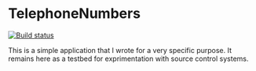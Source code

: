 TelephoneNumbers
==============

[![Build status](https://ci.appveyor.com/api/projects/status/558j7o09gl27kpuf)](https://ci.appveyor.com/project/nramsbottom/telephonenumbers)

This is a simple application that I wrote for a very specific purpose. It remains here as a testbed for exprimentation with source control systems.

